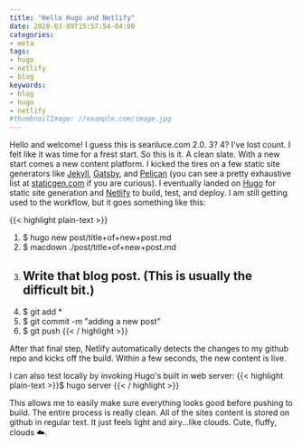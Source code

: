 ```yaml
---
title: "Hello Hugo and Netlify"
date: 2020-03-09T15:57:54-04:00
categories:
- meta
tags:
- hugo
- netlify
- blog
keywords:
- blog
- hugo
- netlify
#thumbnailImage: //example.com/image.jpg
---
```

Hello and welcome! I guess this is seanluce.com 2.0. 3? 4? I've lost count. I felt like it was time for a frest start. So this is it. A clean slate. With a new start comes a new content platform. I kicked the tires on a few static site generators like [Jekyll](https://jekyllrb.com), [Gatsby](https://www.gatsbyjs.org), and [Pelican](https://blog.getpelican.com) (you can see a pretty exhaustive list at [staticgen.com](https://www.staticgen.com) if you are curious). I eventually landed on [Hugo](https://gohugo.io) for static site generation and [Netlify](https://www.netlify.com) to build, test, and deploy. I am still getting used to the workflow, but it goes something like this:

{{< highlight plain-text >}}
1. $ hugo new post/title+of+new+post.md
2. $ macdown ./post/title+of+new+post.md
3. ## Write that blog post. (This is usually the difficult bit.)
4. $ git add *
5. $ git commit -m "adding a new post"
6. $ git push</code>
{{< / highlight >}}

After that final step, Netlify automatically detects the changes to my github repo and kicks off the build. Within a few seconds, the new content is live.

I can also test locally by invoking Hugo's built in web server: {{< highlight plain-text >}}$ hugo server {{< / highlight >}}

This allows me to easily make sure everything looks good before pushing to build. The entire process is really clean. All of the sites content is stored on github in regular text. It just feels light and airy...like clouds. Cute, fluffy, clouds :cloud:.
<!--more-->



